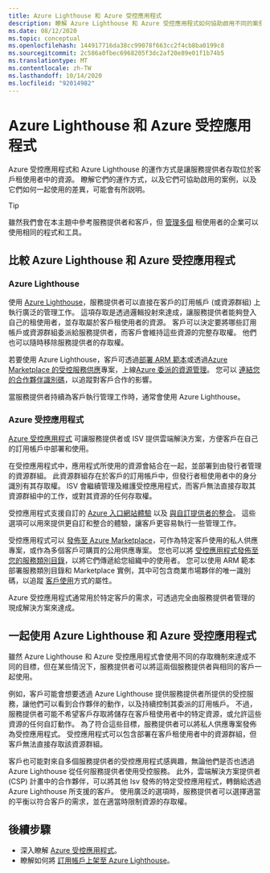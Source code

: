 ```yaml
---
title: Azure Lighthouse 和 Azure 受控應用程式
description: 瞭解 Azure Lighthouse 和 Azure 受控應用程式如何協助啟用不同的案例，以及如何搭配使用它們。
ms.date: 08/12/2020
ms.topic: conceptual
ms.openlocfilehash: 144917716da38cc99078f663cc2f4cb8ba0199c8
ms.sourcegitcommit: 2c586a0fbec6968205f3dc2af20e89e01f1b74b5
ms.translationtype: MT
ms.contentlocale: zh-TW
ms.lasthandoff: 10/14/2020
ms.locfileid: "92014982"
---
```

# <a name="azure-lighthouse-and-azure-managed-applications"></a>Azure Lighthouse 和 Azure 受控應用程式

Azure 受控應用程式和 Azure Lighthouse 的運作方式是讓服務提供者存取位於客戶租使用者中的資源。 瞭解它們的運作方式，以及它們可協助啟用的案例，以及它們如何一起使用的差異，可能會有所説明。

> [!TIP]
> 雖然我們會在本主題中參考服務提供者和客戶，但 [管理多個](enterprise.md) 租使用者的企業可以使用相同的程式和工具。

## <a name="comparing-azure-lighthouse-and-azure-managed-applications"></a>比較 Azure Lighthouse 和 Azure 受控應用程式

### <a name="azure-lighthouse"></a>Azure Lighthouse

使用 [Azure Lighthouse](../overview.md)，服務提供者可以直接在客戶的訂用帳戶 (或資源群組) 上執行廣泛的管理工作。 這項存取是透過邏輯投射來達成，讓服務提供者能夠登入自己的租使用者，並存取屬於客戶租使用者的資源。 客戶可以決定要將哪些訂用帳戶或資源群組委派給服務提供者，而客戶會維持這些資源的完整存取權。 他們也可以隨時移除服務提供者的存取權。

若要使用 Azure Lighthouse，客戶可透過[部署 ARM 範本](../how-to/onboard-customer.md)或透過[Azure Marketplace 的受控服務供應](managed-services-offers.md)專案，上線[Azure 委派的資源管理](azure-delegated-resource-management.md)。 您可以 [連結您的合作夥伴識別碼](../how-to/partner-earned-credit.md)，以追蹤對客戶合作的影響。

當服務提供者持續為客戶執行管理工作時，通常會使用 Azure Lighthouse。

### <a name="azure-managed-applications"></a>Azure 受控應用程式

[Azure 受控應用程式](../../azure-resource-manager/managed-applications/overview.md) 可讓服務提供者或 ISV 提供雲端解決方案，方便客戶在自己的訂用帳戶中部署和使用。

在受控應用程式中，應用程式所使用的資源會結合在一起，並部署到由發行者管理的資源群組。 此資源群組存在於客戶的訂用帳戶中，但發行者租使用者中的身分識別有其存取權。 ISV 會繼續管理及維護受控應用程式，而客戶無法直接存取其資源群組中的工作，或對其資源的任何存取權。

受控應用程式支援自訂的 [Azure 入口網站體驗](../../azure-resource-manager/managed-applications/concepts-view-definition.md) 以及 [與自訂提供者的整合](../../azure-resource-manager/managed-applications/tutorial-create-managed-app-with-custom-provider.md)。 這些選項可以用來提供更自訂和整合的體驗，讓客戶更容易執行一些管理工作。

受控應用程式可以 [發佈至 Azure Marketplace](../../marketplace/partner-center-portal/create-new-azure-apps-offer.md)，可作為特定客戶使用的私人供應專案，或作為多個客戶可購買的公用供應專案。 您也可以將 [受控應用程式發佈至您的服務類別目錄](../../azure-resource-manager/managed-applications/publish-service-catalog-app.md)，以將它們傳遞給您組織中的使用者。 您可以使用 ARM 範本部署服務類別目錄和 Marketplace 實例，其中可包含商業市場夥伴的唯一識別碼，以追蹤 [客戶使用](../../marketplace/azure-partner-customer-usage-attribution.md)方式的屬性。

Azure 受控應用程式通常用於特定客戶的需求，可透過完全由服務提供者管理的現成解決方案來達成。

## <a name="using-azure-lighthouse-and-azure-managed-applications-together"></a>一起使用 Azure Lighthouse 和 Azure 受控應用程式

雖然 Azure Lighthouse 和 Azure 受控應用程式會使用不同的存取機制來達成不同的目標，但在某些情況下，服務提供者可以將這兩個服務提供者與相同的客戶一起使用。

例如，客戶可能會想要透過 Azure Lighthouse 提供服務提供者所提供的受控服務，讓他們可以看到合作夥伴的動作，以及持續控制其委派的訂用帳戶。 不過，服務提供者可能不希望客戶存取將儲存在客戶租使用者中的特定資源，或允許這些資源的任何自訂動作。 為了符合這些目標，服務提供者可以將私人供應專案發佈為受控應用程式。 受控應用程式可以包含部署在客戶租使用者中的資源群組，但客戶無法直接存取該資源群組。

客戶也可能對來自多個服務提供者的受控應用程式感興趣，無論他們是否也透過 Azure Lighthouse 從任何服務提供者使用受控服務。 此外，雲端解決方案提供者 (CSP) 計畫中的合作夥伴，可以將其他 Isv 發佈的特定受控應用程式，轉銷給透過 Azure Lighthouse 所支援的客戶。 使用廣泛的選項時，服務提供者可以選擇適當的平衡以符合客戶的需求，並在適當時限制資源的存取權。

## <a name="next-steps"></a>後續步驟

- 深入瞭解 [Azure 受控應用程式](../../azure-resource-manager/managed-applications/overview.md)。
- 瞭解如何將 [訂用帳戶上架至 Azure Lighthouse](../how-to/onboard-customer.md)。